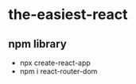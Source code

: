 # the-easiest-react

## npm library

- npx create-react-app <project name>
- npm i react-router-dom
